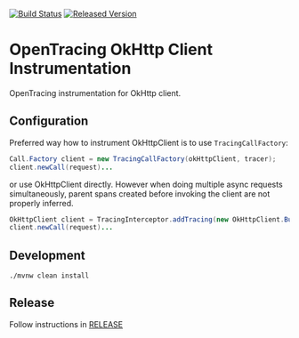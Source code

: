 [![Build Status][ci-img]][ci] [![Released Version][maven-img]][maven]

# OpenTracing OkHttp Client Instrumentation
OpenTracing instrumentation for OkHttp client.

## Configuration
Preferred way how to instrument OkHttpClient is to use `TracingCallFactory`:
```java
Call.Factory client = new TracingCallFactory(okHttpClient, tracer);
client.newCall(request)...
```
or use OkHttpClient directly. However when doing multiple async requests simultaneously, parent spans created
before invoking the client are not properly inferred.
```java
OkHttpClient client = TracingInterceptor.addTracing(new OkHttpClient.Builder(), tracer)
client.newCall(request)...
```

## Development
```shell
./mvnw clean install
```

## Release
Follow instructions in [RELEASE](RELEASE.md)

   [ci-img]: https://travis-ci.org/opentracing-contrib/java-okhttp.svg?branch=master
   [ci]: https://travis-ci.org/opentracing-contrib/java-okhttp
   [maven-img]: https://img.shields.io/maven-central/v/io.opentracing.contrib/opentracing-okhttp3.svg?maxAge=2592000
   [maven]: http://search.maven.org/#search%7Cga%7C1%7Copentracing-okhttp3
